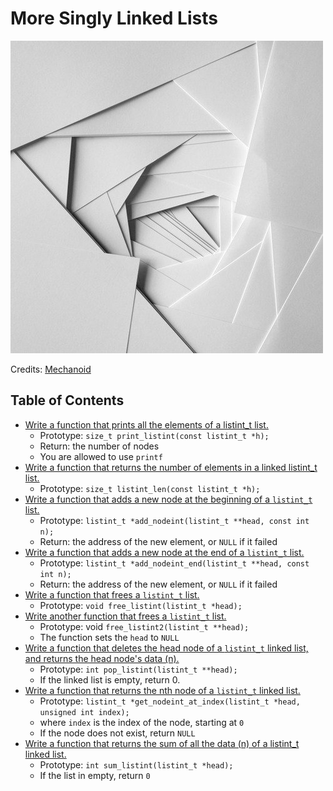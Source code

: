 # More Singly Linked Lists

![More Singly Linked Lists](https://raw.githubusercontent.com/srinitude/holbertonschool-low_level_programming/master/0x12-more_singly_linked_lists/MoreSinglyLinkedLists.jpg)

Credits: [Mechanoid](http://mechanoid.tumblr.com/post/47047051199)

## Table of Contents
* [Write a function that prints all the elements of a listint_t list.](https://github.com/srinitude/holbertonschool-low_level_programming/blob/master/0x12-more_singly_linked_lists/0-print_listint.c)
  * Prototype: `size_t print_listint(const listint_t *h);`
  * Return: the number of nodes
  * You are allowed to use `printf`
* [Write a function that returns the number of elements in a linked listint_t list.](https://github.com/srinitude/holbertonschool-low_level_programming/blob/master/0x12-more_singly_linked_lists/1-listint_len.c)
  * Prototype: `size_t listint_len(const listint_t *h);`
* [Write a function that adds a new node at the beginning of a `listint_t` list.](https://github.com/srinitude/holbertonschool-low_level_programming/blob/master/0x12-more_singly_linked_lists/2-add_nodeint.c)
  * Prototype: `listint_t *add_nodeint(listint_t **head, const int n);`
  * Return: the address of the new element, or `NULL` if it failed
* [Write a function that adds a new node at the end of a `listint_t` list.](https://github.com/srinitude/holbertonschool-low_level_programming/blob/master/0x12-more_singly_linked_lists/3-add_nodeint_end.c)
  * Prototype: `listint_t *add_nodeint_end(listint_t **head, const int n);`
  * Return: the address of the new element, or `NULL` if it failed
* [Write a function that frees a `listint_t` list.](https://github.com/srinitude/holbertonschool-low_level_programming/blob/master/0x12-more_singly_linked_lists/4-free_listint.c)
  * Prototype: `void free_listint(listint_t *head);`
* [Write another function that frees a `listint_t` list.](https://github.com/srinitude/holbertonschool-low_level_programming/blob/master/0x12-more_singly_linked_lists/5-free_listint2.c)
  * Prototype: void `free_listint2(listint_t **head);`
  * The function sets the `head` to `NULL`
* [Write a function that deletes the head node of a `listint_t` linked list, and returns the head node's data (n).](https://github.com/srinitude/holbertonschool-low_level_programming/blob/master/0x12-more_singly_linked_lists/6-pop_listint.c)
  * Prototype: `int pop_listint(listint_t **head);`
  * If the linked list is empty, return 0.
* [Write a function that returns the nth node of a `listint_t` linked list.](https://github.com/srinitude/holbertonschool-low_level_programming/blob/master/0x12-more_singly_linked_lists/7-get_nodeint.c)
  * Prototype: `listint_t *get_nodeint_at_index(listint_t *head, unsigned int index);`
  * where `index` is the index of the node, starting at `0`
  * If the node does not exist, return `NULL`
* [Write a function that returns the sum of all the data (n) of a listint_t linked list.](https://github.com/srinitude/holbertonschool-low_level_programming/blob/master/0x12-more_singly_linked_lists/8-sum_listint.c)
  * Prototype: `int sum_listint(listint_t *head);`
  * If the list in empty, return `0`
